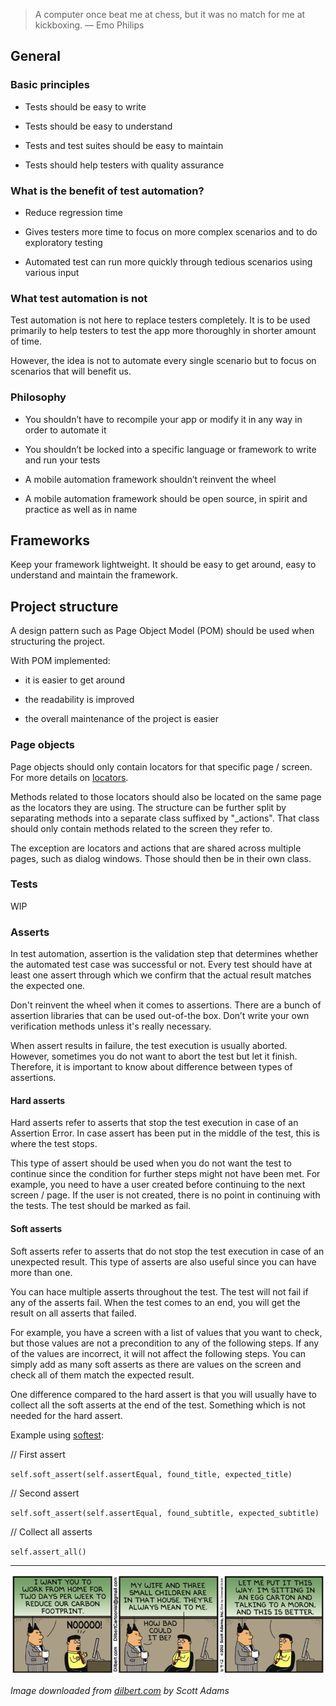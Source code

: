 > A computer once beat me at chess, but it was no match for me at kickboxing. — Emo Philips

## General

### Basic principles

- Tests should be easy to write

- Tests should be easy to understand

- Tests and test suites should be easy to maintain

- Tests should help testers with quality assurance


### What is the benefit of test automation?

- Reduce regression time

- Gives testers more time to focus on more complex scenarios and to do exploratory testing

- Automated test can run more quickly through tedious scenarios using various input


### What test automation is not

Test automation is not here to replace testers completely.
It is to be used primarily to help testers to test the app more thoroughly in shorter amount of time.

However, the idea is not to automate every single scenario but to focus on scenarios that will benefit us.


### Philosophy

- You shouldn’t have to recompile your app or modify it in any way in order to automate it

- You shouldn’t be locked into a specific language or framework to write and run your tests

- A mobile automation framework shouldn’t reinvent the wheel

- A mobile automation framework should be open source, in spirit and practice as well as in name


## Frameworks

Keep your framework lightweight. 
It should be easy to get around, easy to understand and maintain the framework.


## Project structure

A design pattern such as Page Object Model (POM) should be used when structuring the project.

With POM implemented:

- it is easier to get around

- the readability is improved

- the overall maintenance of the project is easier


### Page objects

Page objects should only contain locators for that specific page / screen.
For more details on [locators](https://infinum.com/handbook/qa/automation/locators).

Methods related to those locators should also be located on the same page as the locators they are using.
The structure can be further split by separating methods into a separate class suffixed by "_actions". That class should only contain methods related to the screen they refer to.

The exception are locators and actions that are shared across multiple pages, such as dialog windows. Those should then be in their own class.


### Tests

WIP


### Asserts

In test automation, assertion is the validation step that determines whether the automated test case was successful or not.
Every test should have at least one assert through which we confirm that the actual result matches the expected one.

Don't reinvent the wheel when it comes to assertions. There are a bunch of assertion libraries that can be used out-of-the box.
Don’t write your own verification methods unless it's really necessary.

When assert results in failure, the test execution is usually aborted. However, sometimes you do not want to abort the test but let it finish.
Therefore, it is important to know about difference between types of assertions. 

#### Hard asserts

Hard asserts refer to asserts that stop the test execution in case of an Assertion Error.
In case assert has been put in the middle of the test, this is where the test stops.

This type of assert should be used when you do not want the test to continue since the condition for further steps might not have been met.
For example, you need to have a user created before continuing to the next screen / page. If the user is not created, there is no point in continuing with the tests. The test should be marked as fail.


#### Soft asserts

Soft asserts refer to asserts that do not stop the test execution in case of an unexpected result.
This type of asserts are also useful since you can have more than one. 

You can hace multiple asserts throughout the test. The test will not fail if any of the asserts fail.
When the test comes to an end, you will get the result on all asserts that failed.

For example, you have a screen with a list of values that you want to check, but those values are not a precondition to any of the following steps. If any of the values are incorrect, it will not affect the following steps.
You can simply add as many soft asserts as there are values on the screen and check all of them match the expected result.

One difference compared to the hard assert is that you will usually have to collect all the soft asserts at the end of the test. Something which is not needed for the hard assert.

Example using [softest](https://pypi.org/project/softest/):

// First assert

`self.soft_assert(self.assertEqual, found_title, expected_title)`

// Second assert

`self.soft_assert(self.assertEqual, found_subtitle, expected_subtitle)`

// Collect all asserts

`self.assert_all()`


---


![dilbert_automation_wow.png](/img/dilbert_automation_wow.png)

*Image downloaded from [dilbert.com](https://dilbert.com/strip/2012-04-09) by Scott Adams*
